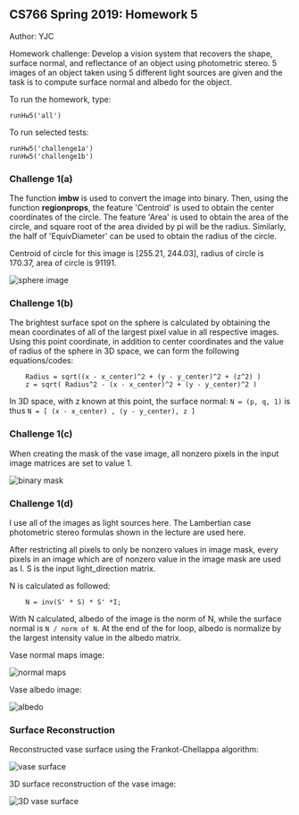## CS766 Spring 2019: Homework 5

Author: YJC

Homework challenge: Develop a vision system that recovers the shape, surface normal, and reflectance of an object using photometric stereo. 
5 images of an object taken using 5 different light sources are given and the task is to compute surface normal and albedo for the object.

To run the homework, type:
```
runHw5('all')
```
To run selected tests:
```
runHw5('challenge1a')
runHw5('challenge1b')
```

### Challenge 1(a)

The function **imbw** is used to convert the image into binary. 
Then, using the function **regionprops**, the feature 'Centroid' is used to obtain the center coordinates of the circle.
The feature 'Area' is used to obtain the area of the circle, and square root of the area divided by pi will be the radius. 
Similarly, the half of 'EquivDiameter' can be used to obtain the radius of the circle. 

Centroid of circle for this image is [255.21, 244.03], radius of circle is 170.37, area of circle is 91191. 

![sphere image](sphere0.png)


### Challenge 1(b)

The brightest surface spot on the sphere is calculated by obtaining the mean coordinates of all of the largest pixel value in all respective images. 
Using this point coordinate, in addition to center coordinates and the value of radius of the sphere in 3D space, we can form the following equations/codes:
```
	Radius = sqrt((x - x_center)^2 + (y - y_center)^2 + (z^2) )
	z = sqrt( Radius^2 - (x - x_center)^2 + (y - y_center)^2 )
```

In 3D space, with z known at this point, the surface normal: ```N = (p, q, 1)``` is thus ```N = [ (x - x_center) , (y - y_center), z ]```

	
### Challenge 1(c)

When creating the mask of the vase image, all nonzero pixels in the input image matrices are set to value 1.

![binary mask](vase_mask.png)


### Challenge 1(d)

I use all of the images as light sources here. 	The Lambertian case photometric stereo formulas shown in the lecture are used here. 

After restricting all pixels to only be nonzero values in image mask, every pixels in an image which are of nonzero value in the image mask are used as I. 
S is the input light_direction matrix. 

N is calculated as followed:
```
	N = inv(S' * S) * S' *I; 
```

With N calculated, albedo of the image is the norm of N, while the surface normal is ```N / norm of N```. 
At the end of the for loop, albedo is normalize by the largest intensity value in the albedo matrix. 

Vase normal maps image:

![normal maps](vase_normal_map.png)

Vase albedo image: 

![albedo](vase_albedo.png)


### Surface Reconstruction

Reconstructed vase surface using the Frankot-Chellappa algorithm:

![vase surface](vase_surface.png)

3D surface reconstruction of the vase image:

![3D vase surface](vase3Drecon.png)


